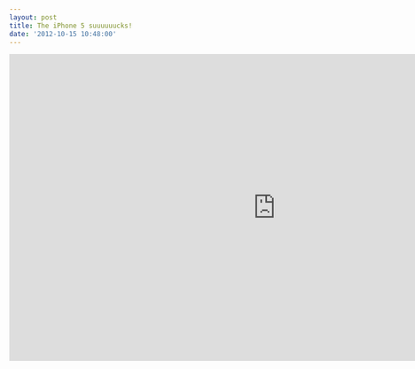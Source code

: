 ```yaml
---
layout: post
title: The iPhone 5 suuuuuucks!
date: '2012-10-15 10:48:00'
---
```


<iframe allowfullscreen="" frameborder="0" height="555" mozallowfullscreen="" scrolling="no" src="http://www.hulu.com/embed.html?eid=1ro0mLe5fQQmvaxZwBNbPA" webkitallowfullscreen="" width="960"></iframe><!--kg-card-end: markdown-->
